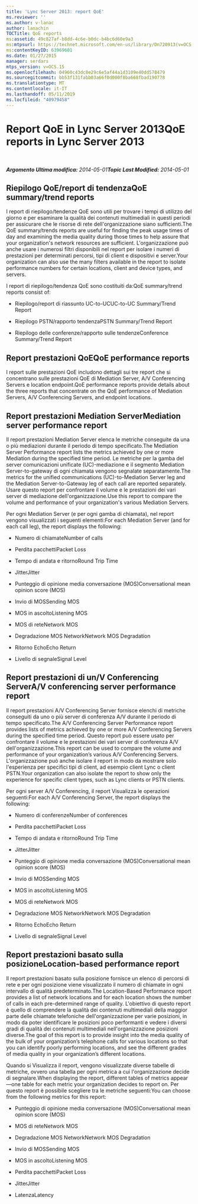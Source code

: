 ```yaml
---
title: 'Lync Server 2013: report QoE'
ms.reviewer: ''
ms.author: v-lanac
author: lanachin
TOCTitle: QoE reports
ms:assetid: 49c827af-b8dd-4c6e-b0dc-b4bc6d60e9a3
ms:mtpsurl: https://technet.microsoft.com/en-us/library/Dn720913(v=OCS.15)
ms:contentKeyID: 63969601
ms.date: 01/27/2015
manager: serdars
mtps_version: v=OCS.15
ms.openlocfilehash: 04960c43dc8e29c6e5af44a1d3109e40dd578479
ms.sourcegitcommit: bb53f131fabb03a66f0d000f8ba668fbad190778
ms.translationtype: MT
ms.contentlocale: it-IT
ms.lasthandoff: 05/11/2019
ms.locfileid: "40979458"
---
```

<div data-xmlns="http://www.w3.org/1999/xhtml">

<div class="topic" data-xmlns="http://www.w3.org/1999/xhtml" data-msxsl="urn:schemas-microsoft-com:xslt" data-cs="http://msdn.microsoft.com/en-us/">

<div data-asp="http://msdn2.microsoft.com/asp">

# <a name="qoe-reports-in-lync-server-2013"></a><span data-ttu-id="06713-102">Report QoE in Lync Server 2013</span><span class="sxs-lookup"><span data-stu-id="06713-102">QoE reports in Lync Server 2013</span></span>

</div>

<div id="mainSection">

<div id="mainBody">

<span> </span>

<span data-ttu-id="06713-103">_**Argomento Ultima modifica:** 2014-05-01_</span><span class="sxs-lookup"><span data-stu-id="06713-103">_**Topic Last Modified:** 2014-05-01_</span></span>

<div>

## <a name="qoe-summarytrend-reports"></a><span data-ttu-id="06713-104">Riepilogo QoE/report di tendenza</span><span class="sxs-lookup"><span data-stu-id="06713-104">QoE summary/trend reports</span></span>

<span data-ttu-id="06713-105">I report di riepilogo/tendenze QoE sono utili per trovare i tempi di utilizzo del giorno e per esaminare la qualità dei contenuti multimediali in questi periodi per assicurare che le risorse di rete dell'organizzazione siano sufficienti.</span><span class="sxs-lookup"><span data-stu-id="06713-105">The QoE summary/trends reports are useful for finding the peak usage times of day and examining the media quality during those times to help assure that your organization's network resources are sufficient.</span></span> <span data-ttu-id="06713-106">L'organizzazione può anche usare i numerosi filtri disponibili nel report per isolare i numeri di prestazioni per determinati percorsi, tipi di client e dispositivi e server.</span><span class="sxs-lookup"><span data-stu-id="06713-106">Your organization can also use the many filters available in the report to isolate performance numbers for certain locations, client and device types, and servers.</span></span>

<span data-ttu-id="06713-107">I report di riepilogo/tendenza QoE sono costituiti da:</span><span class="sxs-lookup"><span data-stu-id="06713-107">QoE summary/trend reports consist of:</span></span>

  - <span data-ttu-id="06713-108">Riepilogo/report di riassunto UC-to-UC</span><span class="sxs-lookup"><span data-stu-id="06713-108">UC-to-UC Summary/Trend Report</span></span>

  - <span data-ttu-id="06713-109">Riepilogo PSTN/rapporto tendenza</span><span class="sxs-lookup"><span data-stu-id="06713-109">PSTN Summary/Trend Report</span></span>

  - <span data-ttu-id="06713-110">Riepilogo delle conferenze/rapporto sulle tendenze</span><span class="sxs-lookup"><span data-stu-id="06713-110">Conference Summary/Trend Report</span></span>

</div>

<div>

## <a name="qoe-performance-reports"></a><span data-ttu-id="06713-111">Report prestazioni QoE</span><span class="sxs-lookup"><span data-stu-id="06713-111">QoE performance reports</span></span>

<span data-ttu-id="06713-112">I report sulle prestazioni QoE includono dettagli sui tre report che si concentrano sulle prestazioni QoE di Mediation Server, A/V Conferencing Servers e location endpoint.</span><span class="sxs-lookup"><span data-stu-id="06713-112">QoE performance reports provide details about the three reports that concentrate on the QoE performance of Mediation Servers, A/V Conferencing Servers, and endpoint locations.</span></span>

</div>

<div>

## <a name="mediation-server-performance-report"></a><span data-ttu-id="06713-113">Report prestazioni Mediation Server</span><span class="sxs-lookup"><span data-stu-id="06713-113">Mediation server performance report</span></span>

<span data-ttu-id="06713-114">Il report prestazioni Mediation Server elenca le metriche conseguite da una o più mediazioni durante il periodo di tempo specificato.</span><span class="sxs-lookup"><span data-stu-id="06713-114">The Mediation Server Performance report lists the metrics achieved by one or more Mediation during the specified time period.</span></span> <span data-ttu-id="06713-115">Le metriche per la gamba del server comunicazioni unificate (UC)-mediazione e il segmento Mediation Server-to-gateway di ogni chiamata vengono segnalate separatamente.</span><span class="sxs-lookup"><span data-stu-id="06713-115">The metrics for the unified communications (UC)-to-Mediation Server leg and the Mediation Server-to-Gateway leg of each call are reported separately.</span></span> <span data-ttu-id="06713-116">Usare questo report per confrontare il volume e le prestazioni dei vari server di mediazione dell'organizzazione.</span><span class="sxs-lookup"><span data-stu-id="06713-116">Use this report to compare the volume and performance of your organization's various Mediation Servers.</span></span>

<span data-ttu-id="06713-117">Per ogni Mediation Server (e per ogni gamba di chiamata), nel report vengono visualizzati i seguenti elementi:</span><span class="sxs-lookup"><span data-stu-id="06713-117">For each Mediation Server (and for each call leg), the report displays the following:</span></span>

  - <span data-ttu-id="06713-118">Numero di chiamate</span><span class="sxs-lookup"><span data-stu-id="06713-118">Number of calls</span></span>

  - <span data-ttu-id="06713-119">Perdita pacchetti</span><span class="sxs-lookup"><span data-stu-id="06713-119">Packet Loss</span></span>

  - <span data-ttu-id="06713-120">Tempo di andata e ritorno</span><span class="sxs-lookup"><span data-stu-id="06713-120">Round Trip Time</span></span>

  - <span data-ttu-id="06713-121">Jitter</span><span class="sxs-lookup"><span data-stu-id="06713-121">Jitter</span></span>

  - <span data-ttu-id="06713-122">Punteggio di opinione media conversazione (MOS)</span><span class="sxs-lookup"><span data-stu-id="06713-122">Conversational mean opinion score (MOS)</span></span>

  - <span data-ttu-id="06713-123">Invio di MOS</span><span class="sxs-lookup"><span data-stu-id="06713-123">Sending MOS</span></span>

  - <span data-ttu-id="06713-124">MOS in ascolto</span><span class="sxs-lookup"><span data-stu-id="06713-124">Listening MOS</span></span>

  - <span data-ttu-id="06713-125">MOS di rete</span><span class="sxs-lookup"><span data-stu-id="06713-125">Network MOS</span></span>

  - <span data-ttu-id="06713-126">Degradazione MOS Network</span><span class="sxs-lookup"><span data-stu-id="06713-126">Network MOS Degradation</span></span>

  - <span data-ttu-id="06713-127">Ritorno Echo</span><span class="sxs-lookup"><span data-stu-id="06713-127">Echo Return</span></span>

  - <span data-ttu-id="06713-128">Livello di segnale</span><span class="sxs-lookup"><span data-stu-id="06713-128">Signal Level</span></span>

</div>

<div>

## <a name="av-conferencing-server-performance-report"></a><span data-ttu-id="06713-129">Report prestazioni di un/V Conferencing Server</span><span class="sxs-lookup"><span data-stu-id="06713-129">A/V conferencing server performance report</span></span>

<span data-ttu-id="06713-130">Il report prestazioni A/V Conferencing Server fornisce elenchi di metriche conseguiti da uno o più server di conferenza A/V durante il periodo di tempo specificato.</span><span class="sxs-lookup"><span data-stu-id="06713-130">The A/V Conferencing Server Performance report provides lists of metrics achieved by one or more A/V Conferencing Servers during the specified time period.</span></span> <span data-ttu-id="06713-131">Questo report può essere usato per confrontare il volume e le prestazioni dei vari server di conferenza A/V dell'organizzazione.</span><span class="sxs-lookup"><span data-stu-id="06713-131">This report can be used to compare the volume and performance of your organization’s various A/V Conferencing Servers.</span></span> <span data-ttu-id="06713-132">L'organizzazione può anche isolare il report in modo da mostrare solo l'esperienza per specifici tipi di client, ad esempio client Lync o client PSTN.</span><span class="sxs-lookup"><span data-stu-id="06713-132">Your organization can also isolate the report to show only the experience for specific client types, such as Lync clients or PSTN clients.</span></span>

<span data-ttu-id="06713-133">Per ogni server A/V Conferencing, il report Visualizza le operazioni seguenti:</span><span class="sxs-lookup"><span data-stu-id="06713-133">For each A/V Conferencing Server, the report displays the following:</span></span>

  - <span data-ttu-id="06713-134">Numero di conferenze</span><span class="sxs-lookup"><span data-stu-id="06713-134">Number of conferences</span></span>

  - <span data-ttu-id="06713-135">Perdita pacchetti</span><span class="sxs-lookup"><span data-stu-id="06713-135">Packet Loss</span></span>

  - <span data-ttu-id="06713-136">Tempo di andata e ritorno</span><span class="sxs-lookup"><span data-stu-id="06713-136">Round Trip Time</span></span>

  - <span data-ttu-id="06713-137">Jitter</span><span class="sxs-lookup"><span data-stu-id="06713-137">Jitter</span></span>

  - <span data-ttu-id="06713-138">Punteggio di opinione media conversazione (MOS)</span><span class="sxs-lookup"><span data-stu-id="06713-138">Conversational mean opinion score (MOS)</span></span>

  - <span data-ttu-id="06713-139">Invio di MOS</span><span class="sxs-lookup"><span data-stu-id="06713-139">Sending MOS</span></span>

  - <span data-ttu-id="06713-140">MOS in ascolto</span><span class="sxs-lookup"><span data-stu-id="06713-140">Listening MOS</span></span>

  - <span data-ttu-id="06713-141">MOS di rete</span><span class="sxs-lookup"><span data-stu-id="06713-141">Network MOS</span></span>

  - <span data-ttu-id="06713-142">Degradazione MOS Network</span><span class="sxs-lookup"><span data-stu-id="06713-142">Network MOS Degradation</span></span>

  - <span data-ttu-id="06713-143">Ritorno Echo</span><span class="sxs-lookup"><span data-stu-id="06713-143">Echo Return</span></span>

  - <span data-ttu-id="06713-144">Livello di segnale</span><span class="sxs-lookup"><span data-stu-id="06713-144">Signal Level</span></span>

</div>

<div>

## <a name="location-based-performance-report"></a><span data-ttu-id="06713-145">Report prestazioni basato sulla posizione</span><span class="sxs-lookup"><span data-stu-id="06713-145">Location-based performance report</span></span>

<span data-ttu-id="06713-146">Il report prestazioni basato sulla posizione fornisce un elenco di percorsi di rete e per ogni posizione viene visualizzato il numero di chiamate in ogni intervallo di qualità predeterminato.</span><span class="sxs-lookup"><span data-stu-id="06713-146">The Location-Based Performance report provides a list of network locations and for each location shows the number of calls in each pre-determined range of quality.</span></span> <span data-ttu-id="06713-147">L'obiettivo di questo report è quello di comprendere la qualità dei contenuti multimediali della maggior parte delle chiamate telefoniche dell'organizzazione per varie posizioni, in modo da poter identificare le posizioni poco performanti e vedere i diversi gradi di qualità dei contenuti multimediali nell'organizzazione posizioni diverse.</span><span class="sxs-lookup"><span data-stu-id="06713-147">The goal of this report is to provide insight into the media quality of the bulk of your organization’s telephone calls for various locations so that you can identify poorly performing locations, and see the different grades of media quality in your organization’s different locations.</span></span>

<span data-ttu-id="06713-148">Quando si Visualizza il report, vengono visualizzate diverse tabelle di metriche, ovvero una tabella per ogni metrica a cui l'organizzazione decide di segnalare.</span><span class="sxs-lookup"><span data-stu-id="06713-148">When displaying the report, different tables of metrics appear—one table for each metric your organization decides to report on.</span></span> <span data-ttu-id="06713-149">Per questo report è possibile scegliere tra le metriche seguenti:</span><span class="sxs-lookup"><span data-stu-id="06713-149">You can choose from the following metrics for this report:</span></span>

  - <span data-ttu-id="06713-150">Punteggio di opinione media conversazione (MOS)</span><span class="sxs-lookup"><span data-stu-id="06713-150">Conversational mean opinion score (MOS)</span></span>

  - <span data-ttu-id="06713-151">MOS di rete</span><span class="sxs-lookup"><span data-stu-id="06713-151">Network MOS</span></span>

  - <span data-ttu-id="06713-152">Degradazione MOS Network</span><span class="sxs-lookup"><span data-stu-id="06713-152">Network MOS Degradation</span></span>

  - <span data-ttu-id="06713-153">Invio di MOS</span><span class="sxs-lookup"><span data-stu-id="06713-153">Sending MOS</span></span>

  - <span data-ttu-id="06713-154">MOS in ascolto</span><span class="sxs-lookup"><span data-stu-id="06713-154">Listening MOS</span></span>

  - <span data-ttu-id="06713-155">Perdita pacchetti</span><span class="sxs-lookup"><span data-stu-id="06713-155">Packet Loss</span></span>

  - <span data-ttu-id="06713-156">Jitter</span><span class="sxs-lookup"><span data-stu-id="06713-156">Jitter</span></span>

  - <span data-ttu-id="06713-157">Latenza</span><span class="sxs-lookup"><span data-stu-id="06713-157">Latency</span></span>

</div>

</div>

<span> </span>

</div>

</div>

</div>

